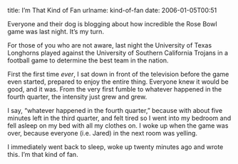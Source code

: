 title: I&#x02bc;m That Kind of Fan
urlname: kind-of-fan
date: 2006-01-05T00:51

Everyone and their dog is blogging about how incredible the Rose Bowl game was last night. It&#x02bc;s my turn.

For those of you who are not aware, last night the University of Texas Longhorns played against the University of Southern California Trojans in a football game to determine the best team in the nation.

First the first time _ever_, I sat down in front of the television before the game even started, prepared to enjoy the entire thing. Everyone knew it would be good, and it was. From the very first fumble to whatever happened in the fourth quarter, the intensity just grew and grew.

I say, &ldquo;whatever happened in the fourth quarter,&rdquo; because with about five minutes left in the third quarter, and felt tired so I went into my bedroom and fell asleep on my bed with all my clothes on. I woke up when the game was over, because everyone (i.e. Jared) in the next room was yelling.

I immediately went back to sleep, woke up twenty minutes ago and wrote this. I&#x02bc;m that kind of fan.